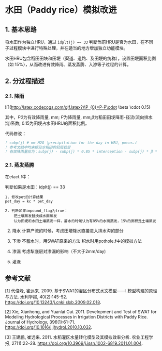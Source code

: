 # 水田（Paddy rice）模拟改进

## 1. 基本思路
将水田作为独立HRU，通过 `idplt(j) == 33` 判断当前HRU是否为水田，在不同
子过程模块中进行特殊处理，并在适当的地方增加独立功能模块。

水田HRU包含稻田田块和田埂（渠道、道路、及田埂的统称），设置田埂面积比例（如
15%），从而改进有效降雨、蒸发蒸腾、入渗等子过程的计算。


## 2. 分过程描述
### 2.1. 降雨

![](http://latex.codecogs.com/gif.latex?\\P_{0}=P-P\cdot \beta \cdot 0.15)

其中，*P0*为有效降雨量, mm; *P*为降雨量, mm;*β*为稻田田埂降雨-径流(流向排水沟)系数;
0.15为田埂占水田HRU的面积比例。

代码修改：

```fortran
! subp(j) # mm H2O |precipitation for the day in HRU, pmeas.f
! 参考文献中均未提及水稻田的冠层截留
! 有效降雨量应为：subp(j) - subp(j) * 0.85 * interception - subp(j) * β * 0.15
```



### 2.1. 蒸发蒸腾

在etact.f中：

判断如果是水田：idplt(j) == 33

	1. 修改pet的计算结果
	pet_day = kc * pet_day

    2. 判断如果impound_flag为true：
		把土壤蒸发替换成水面蒸发
        认为田埂和水田土壤蒸发一样，蓄水的时候认为有85%的水面蒸发，15%的面积是土壤蒸发

2. 降水
    计算产流的时候，考虑田埂降水直接进入排水沟的部分

3. 下渗
    不蓄水时，用SWAT原来的方法
    积水时用pothole.f中的模拟方法
	
4. 渗漏
    考虑犁底层对渗漏的影响（不大于2mm/day)

5. 灌溉

## 参考文献
[1] 代俊峰, 崔远来. 2009. 基于SWAT的灌区分布式水文模型——Ⅰ.模型构建的原理与方法. 水利学报, 40(2):145–52. https://doi.org/10.13243/j.cnki.slxb.2009.02.018.

[2] Xie, Xianhong, and Yuanlai Cui. 2011. Development and Test of SWAT for Modeling Hydrological Processes in Irrigation Districts with Paddy Rice. Journal of Hydrology, 396(1):61–71. https://doi.org/10.1016/j.jhydrol.2010.10.032.


[3] 王建鹏, 崔远来. 2011. 水稻灌区水量转化模型及其模拟效率分析. 农业工程学报, 27(1):22–28. https://doi.org/10.3969/j.issn.1002-6819.2011.01.004.


